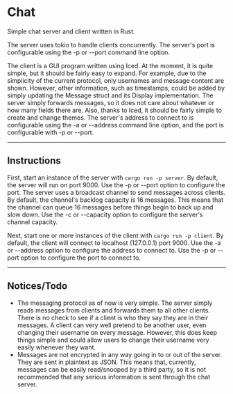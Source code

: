 # Chat
Simple chat server and client written in Rust.

The server uses tokio to handle clients concurrently. The server's port is configurable using the -p or --port command line option.

The client is a GUI program written using Iced. At the moment, it is quite simple, but it should be fairly easy to expand. For example, due to the simplicity of the current protocol, only usernames and message content are shown. However, other information, such as timestamps, could be added by simply updating the Message struct and its Display implementation. The server simply forwards messages, so it does not care about whatever or how many fields there are. Also, thanks to Iced, it should be fairly simple to create and change themes. The server's address to connect to is configurable using the -a or --address command line option, and the port is configurable with -p or --port.

---

## Instructions

First, start an instance of the server with ```cargo run -p server```. By default, the server will run on port 9000. Use the -p or --port option to configure the port. The server uses a broadcast channel to send messages across clients. By default, the channel's backlog capacity is 16 messages. This means that the channel can queue 16 messages before things begin to back up and slow down. Use the -c or --capacity option to configure the server's channel capacity. 

Next, start one or more instances of the client with ```cargo run -p client```. By default, the client will connect to localhost (127.0.0.1) port 9000. Use the -a or --address option to configure the address to connect to. Use the -p or --port option to configure the port to connect to.

---

## Notices/Todo
* The messaging protocol as of now is very simple. The server simply reads messages from clients and forwards them to all other clients. There is no check to see if a client is who they say they are in their messages. A client can very well pretend to be another user, even changing their username on every message. However, this does keep things simple and could allow users to change their username very easily whenever they want. 
* Messages are not encrypted in any way going in to or out of the server. They are sent in plaintext as JSON. This means that, currently, messages can be easily read/snooped by a third party, so it is not recommended that any serious information is sent through the chat server. 
